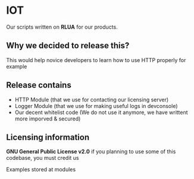 # IOT
Our scripts written on **RLUA** for our products.

## Why we decided to release this?
This would help novice developers to learn how to use HTTP properly for example

## Release contains
- HTTP Module (that we use for contacting our licensing server)
- Logger Module (that we use for making useful logs in devconsole)
- Our decent whitelist code (We do not use it anymore, we have writtent more imporved & secured)

## Licensing information
**GNU General Public License v2.0** if you planning to use some of this codebase, you must credit us

Examples stored at modules
